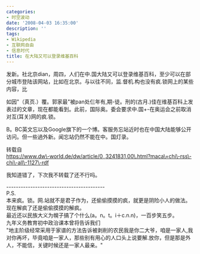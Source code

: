 ```yaml
---
categories:
- 时空波动
date: '2008-04-03 16:35:00'
description: ''
tags:
- Wikipedia
- 互联网自由
- 信息时代
title: 在大陆又可以登录维基百科
---
```

发新。社北京dian，周四，人们在中.国大陆又可以登录维基百科，至少可以在部分城市登陆该网站，比如在北京。与以往不同，监.督机.构也没有疯.锁网上的某些内容，比

如因"（真页.）覆。郭家最"被pan处仨年有,期\-徒。刑的(古月.)佳在维基百科上发表过的文章，现在都能看到。此前，国际奥。委会要求中.国\+\-在奥运会之前取消对互(耳关)网的疯.锁。

B。BC英文忘以及Google旗下的一个博。客服务忘站近时也在中国大陆能够公开访问。但一些過外新。闻忘站仍然不能在中。国灯录。  
  
转载自  
https://www.dw\-world.de/dw/article/0,,3241831,00\.html?maca\=chi\-rss\-chi\-all\-1127\-rdf  
  
我知道错了，下次我不转载了还不行吗。  
   
\-\-\-\-\-\-\-\-\-\-\-\-\-\-\-\-\-\-\-\-\-\-\-\-\-\-\-\-\-\-\-\-\-\-\-\-\-\-\-\-\-  
P.S.   
本来疯。锁。网.站就不是君子作为，还偷偷摸摸的疯，就更是阴险小人的做法。现在解疯了还是偷偷摸摸的解疯。  
最近还以民族大义为幌子搞了个什么(a。n。t。i＋c.n.n)，一百步笑五步。  
九年义务教育初中政治课本曾将告诉我们  
"地主阶级经常采用于家谱的方法告诉被剥削的农民我是你二大爷，咱是一家人,我对你再坏，毕竟咱是一家人，那些别有用心的人口头上说要解.放你，但是那是外人，不能信，关键时候还是一家人最亲。"  
   


